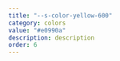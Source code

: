 ```yaml
---
title: "--s-color-yellow-600"
category: colors
value: "#e0990a"
description: description
order: 6
---
```

